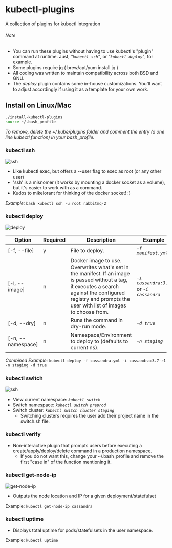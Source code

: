 
# kubectl-plugins
A collection of plugins for kubectl integration

###### Note
- You can run these plugins without having to use kubectl's "plugin" command at runtime. Just, *"`kubectl ssh`"*, or *"`kubectl deploy`"*, for example.
- Some plugins require jq ( brew/apt/yum install jq )
- All coding was written to maintain compatibility across both BSD and GNU.
- The *deploy* plugin contains some in-house customizations. You'll want to adjust accordingly if using it as a template for your own work.

## Install on Linux/Mac
```bash
./install-kubectl-plugins
source ~/.bash_profile
```
*To remove, delete the ~/.kube/plugins folder and comment the entry (a one line kubectl function) in your bash_profile.*



 ### kubectl ssh
![ssh](https://user-images.githubusercontent.com/22456127/37712530-90db197e-2cea-11e8-8e3a-ae871ce481aa.gif)
- Like kubectl exec, but offers a --user flag to exec as root (or any other user)
- 'ssh' is a misnomer (it works by mounting a docker socket as a volume), but it's easier to work with as a command.
- Kudos to mikelorant for thinking of the docker socket! :)

*Example:* `bash kubectl ssh -u root rabbitmq-2`


### kubectl deploy
![deploy](https://user-images.githubusercontent.com/22456127/36905632-d3f22eca-1e01-11e8-8d65-33dd556c8544.gif)

Option | Required | Description | Example
------------- | ------------- | ------------- | -------------
[-f, --file] | y | File to deploy. | *`-f manifest.yml`*
[-i, --image] | n | Docker image to use. Overwrites what's set in the manifest. If an image is passed without a tag, it executes a search against the configured registry and prompts the user with list of images to choose from. | *`-i cassandra:3.7`* or *`-i cassandra`*
[-d, --dry] | n | Runs the command in dry-run mode. | *`-d true`*
[-n, --namespace] | n | Namespace/Environment to deploy to (defaults to current ns). | *`-n staging`*

*Combined Example:* `kubectl deploy -f cassandra.yml -i cassandra:3.7-r1 -n staging -d true`


 ### kubectl switch
![ssh](https://user-images.githubusercontent.com/22456127/37712867-84b950f6-2ceb-11e8-8959-289a6ff7a81e.gif)
- View current namespace: *`kubectl switch`*
- Switch namespace: *`kubectl switch preprod`*
- Switch cluster: *`kubectl switch cluster staging`*
  - Switching clusters requires the user add their project name in the switch.sh file.


### kubectl verify
- Non-interactive plugin that prompts users before executing a create/apply/deploy/delete command in a production namespace.
  - If you do not want this, change your ~/.bash_profile and remove the first "case in" of the function mentioning it.



### kubectl get-node-ip
![get-node-ip](https://user-images.githubusercontent.com/22456127/36905626-d2652a9e-1e01-11e8-87a8-9942fd5b2307.gif)
- Outputs the node location and IP for a given deployment/statefulset

Example: `kubectl get-node-ip cassandra`

### kubectl uptime
- Displays total uptime for pods/statefulsets in the user namespace.

Example: `kubectl uptime`
